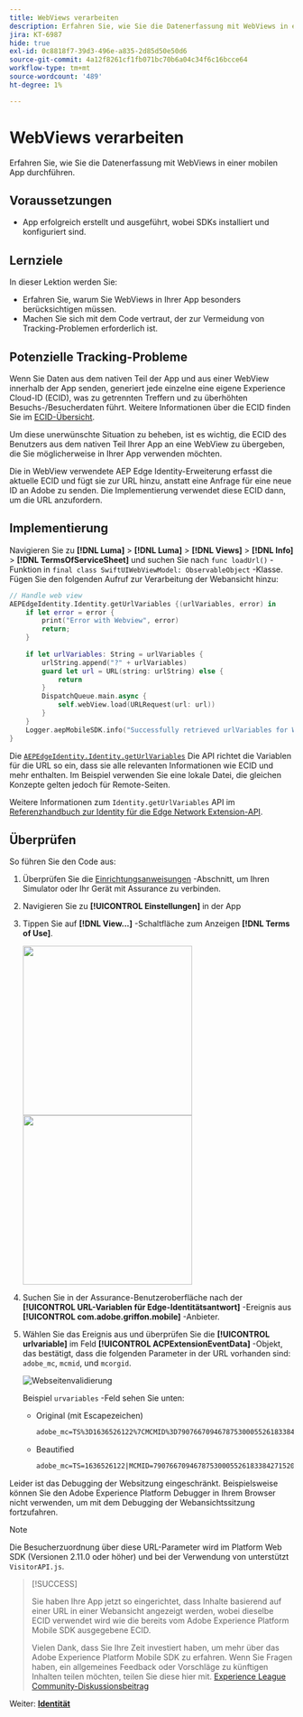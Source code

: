 ```yaml
---
title: WebViews verarbeiten
description: Erfahren Sie, wie Sie die Datenerfassung mit WebViews in einer mobilen App durchführen.
jira: KT-6987
hide: true
exl-id: 0c8818f7-39d3-496e-a835-2d85d50e50d6
source-git-commit: 4a12f8261cf1fb071bc70b6a04c34f6c16bcce64
workflow-type: tm+mt
source-wordcount: '489'
ht-degree: 1%

---
```


# WebViews verarbeiten

Erfahren Sie, wie Sie die Datenerfassung mit WebViews in einer mobilen App durchführen.

## Voraussetzungen

* App erfolgreich erstellt und ausgeführt, wobei SDKs installiert und konfiguriert sind.

## Lernziele

In dieser Lektion werden Sie:

* Erfahren Sie, warum Sie WebViews in Ihrer App besonders berücksichtigen müssen.
* Machen Sie sich mit dem Code vertraut, der zur Vermeidung von Tracking-Problemen erforderlich ist.

## Potenzielle Tracking-Probleme

Wenn Sie Daten aus dem nativen Teil der App und aus einer WebView innerhalb der App senden, generiert jede einzelne eine eigene Experience Cloud-ID (ECID), was zu getrennten Treffern und zu überhöhten Besuchs-/Besucherdaten führt. Weitere Informationen über die ECID finden Sie im [ECID-Übersicht](https://experienceleague.adobe.com/docs/experience-platform/identity/ecid.html?lang=en).

Um diese unerwünschte Situation zu beheben, ist es wichtig, die ECID des Benutzers aus dem nativen Teil Ihrer App an eine WebView zu übergeben, die Sie möglicherweise in Ihrer App verwenden möchten.

Die in WebView verwendete AEP Edge Identity-Erweiterung erfasst die aktuelle ECID und fügt sie zur URL hinzu, anstatt eine Anfrage für eine neue ID an Adobe zu senden. Die Implementierung verwendet diese ECID dann, um die URL anzufordern.

## Implementierung

Navigieren Sie zu **[!DNL Luma]** > **[!DNL Luma]** > **[!DNL Views]** > **[!DNL Info]** > **[!DNL TermsOfServiceSheet]** und suchen Sie nach `func loadUrl()` -Funktion in `final class SwiftUIWebViewModel: ObservableObject` -Klasse. Fügen Sie den folgenden Aufruf zur Verarbeitung der Webansicht hinzu:

```swift
// Handle web view
AEPEdgeIdentity.Identity.getUrlVariables {(urlVariables, error) in
    if let error = error {
        print("Error with Webview", error)
        return;
    }
    
    if let urlVariables: String = urlVariables {
        urlString.append("?" + urlVariables)
        guard let url = URL(string: urlString) else {
            return
        }
        DispatchQueue.main.async {
            self.webView.load(URLRequest(url: url))
        }
    }
    Logger.aepMobileSDK.info("Successfully retrieved urlVariables for WebView, final URL: \(urlString)")
}
```

Die [`AEPEdgeIdentity.Identity.getUrlVariables`](https://developer.adobe.com/client-sdks/documentation/identity-for-edge-network/api-reference/#geturlvariables) Die API richtet die Variablen für die URL so ein, dass sie alle relevanten Informationen wie ECID und mehr enthalten. Im Beispiel verwenden Sie eine lokale Datei, die gleichen Konzepte gelten jedoch für Remote-Seiten.

Weitere Informationen zum `Identity.getUrlVariables` API im [Referenzhandbuch zur Identity für die Edge Network Extension-API](https://developer.adobe.com/client-sdks/documentation/identity-for-edge-network/api-reference/#geturlvariables).

## Überprüfen

So führen Sie den Code aus:

1. Überprüfen Sie die [Einrichtungsanweisungen](assurance.md#connecting-to-a-session) -Abschnitt, um Ihren Simulator oder Ihr Gerät mit Assurance zu verbinden.
1. Navigieren Sie zu **[!UICONTROL Einstellungen]** in der App
1. Tippen Sie auf **[!DNL View...]** -Schaltfläche zum Anzeigen **[!DNL Terms of Use]**.

   <img src="./assets/tou1.png" width="300" /> <img src="./assets/tou2.png" width="300" />

1. Suchen Sie in der Assurance-Benutzeroberfläche nach der **[!UICONTROL URL-Variablen für Edge-Identitätsantwort]** -Ereignis aus **[!UICONTROL com.adobe.griffon.mobile]** -Anbieter.
1. Wählen Sie das Ereignis aus und überprüfen Sie die **[!UICONTROL urlvariable]** im Feld **[!UICONTROL ACPExtensionEventData]** -Objekt, das bestätigt, dass die folgenden Parameter in der URL vorhanden sind: `adobe_mc`, `mcmid`, und `mcorgid`.

   ![Webseitenvalidierung](assets/webview-validation.png)

   Beispiel `urvariables` -Feld sehen Sie unten:

   * Original (mit Escapezeichen)

     ```html
     adobe_mc=TS%3D1636526122%7CMCMID%3D79076670946787530005526183384271520749%7CMCORGID%3D7ABB3E6A5A7491460A495D61%40AdobeOrg
     ```

   * Beautified

     ```html
     adobe_mc=TS=1636526122|MCMID=79076670946787530005526183384271520749|MCORGID=7ABB3E6A5A7491460A495D61@AdobeOrg
     ```

Leider ist das Debugging der Websitzung eingeschränkt. Beispielsweise können Sie den Adobe Experience Platform Debugger in Ihrem Browser nicht verwenden, um mit dem Debugging der Webansichtssitzung fortzufahren.

>[!NOTE]
>
>Die Besucherzuordnung über diese URL-Parameter wird im Platform Web SDK (Versionen 2.11.0 oder höher) und bei der Verwendung von unterstützt `VisitorAPI.js`.


>[!SUCCESS]
>
>Sie haben Ihre App jetzt so eingerichtet, dass Inhalte basierend auf einer URL in einer Webansicht angezeigt werden, wobei dieselbe ECID verwendet wird wie die bereits vom Adobe Experience Platform Mobile SDK ausgegebene ECID.
>
>Vielen Dank, dass Sie Ihre Zeit investiert haben, um mehr über das Adobe Experience Platform Mobile SDK zu erfahren. Wenn Sie Fragen haben, ein allgemeines Feedback oder Vorschläge zu künftigen Inhalten teilen möchten, teilen Sie diese hier mit. [Experience League Community-Diskussionsbeitrag](https://experienceleaguecommunities.adobe.com/t5/adobe-experience-platform-data/tutorial-discussion-implement-adobe-experience-cloud-in-mobile/td-p/443796)

Weiter: **[Identität](identity.md)**
